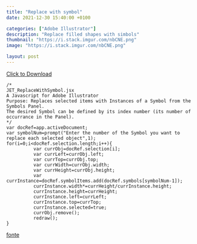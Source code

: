 ```yaml
---
title: "Replace with symbol"
date: 2021-12-30 15:40:00 +0100

categories: ["Adobe Illustrator"]
description: "Replace filled shapes with simbols"
thumbnail: "https://i.stack.imgur.com/nbCNE.png"
image: "https://i.stack.imgur.com/nbCNE.png"

layout: post
---
```


<div class="flex justify-center">
<a class="p-6 border bg-red-700 hover:opacity-70 transition duration-300 ease-in-out text-bold hover:text-white" href="../../collections/precious/ai/ai__replace-with-symbol.js" download>Click to Download</a>
</div>

```
/*
JET_ReplaceWithSymbol.jsx
A Javascript for Adobe Illustrator
Purpose: Replaces selected items with Instances of a Symbol from the Symbols Panel.
The desired Symbol can be defined by its index number (its number of occurrance in the Panel).
*/
var docRef=app.activeDocument;
var symbolNum=prompt("Enter the number of the Symbol you want to replace each selected object",1);
for(i=0;i<docRef.selection.length;i++){
          var currObj=docRef.selection[i];
          var currLeft=currObj.left;
          var currTop=currObj.top;
          var currWidth=currObj.width;
          var currHeight=currObj.height;
          var currInstance=docRef.symbolItems.add(docRef.symbols[symbolNum-1]);
          currInstance.width*=currHeight/currInstance.height;
          currInstance.height=currHeight;
          currInstance.left=currLeft;
          currInstance.top=currTop;
          currInstance.selected=true;
          currObj.remove();
          redraw();
}
```

[fonte](http://bcrockett.com/blog/2016/12/change-or-replace-multiple-objects-in-illustrator-using-symbols/)
